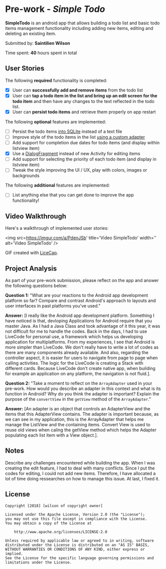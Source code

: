 # Pre-work - *Simple Todo*

**SimpleTodo** is an android app that allows building a todo list and basic todo items management functionality including adding new items, editing and deleting an existing item.

Submitted by: **Saintilien Wilson**

Time spent: **40** hours spent in total

## User Stories

The following **required** functionality is completed:

* [X] User can **successfully add and remove items** from the todo list
* [X] User can **tap a todo item in the list and bring up an edit screen for the todo item** and then have any changes to the text reflected in the todo list.
* [X] User can **persist todo items** and retrieve them properly on app restart

The following **optional** features are implemented:

* [ ] Persist the todo items [into SQLite](http://guides.codepath.com/android/Persisting-Data-to-the-Device#sqlite) instead of a text file
* [ ] Improve style of the todo items in the list [using a custom adapter](http://guides.codepath.com/android/Using-an-ArrayAdapter-with-ListView)
* [ ] Add support for completion due dates for todo items (and display within listview item)
* [X] Use a [DialogFragment](http://guides.codepath.com/android/Using-DialogFragment) instead of new Activity for editing items
* [ ] Add support for selecting the priority of each todo item (and display in listview item)
* [ ] Tweak the style improving the UI / UX, play with colors, images or backgrounds

The following **additional** features are implemented:

* [ ] List anything else that you can get done to improve the app functionality!

## Video Walkthrough

Here's a walkthrough of implemented user stories:

<img src=https://imgur.com/a/PdenJSb' title='Video SimpleTodo' width='' alt='Video SimpleTodo' />

GIF created with [LiceCap](http://www.cockos.com/licecap/).

## Project Analysis

As part of your pre-work submission, please reflect on the app and answer the following questions below:

**Question 1:** "What are your reactions to the Android app development platform so far? Compare and contrast Android's approach to layouts and user interfaces in past platforms you've used."

**Answer:** [I really like the Android app development platform. Something I have noticed is that, devloping Applications for Android require that you master Java. As I had a Java Class and took advantage of it this year, it was not difficult for me to handle the codes. Back in the days, I had to use LiveCode for personal use, a framework which helps us developing application for multiplatforms. From my experiences, I see that Android is more simpler than LiveCode. We don't really have to write a lot of codes as there are many components already available. And also, regarding the controller aspect, it is easier for users to navigate from page to page when calling activities. The logic for the LiveCode is creating a Stack with different cards. Because LiveCode don't create native app, when building for example an application on any platform, the navigation is not fluid.].

**Question 2:** "Take a moment to reflect on the `ArrayAdapter` used in your pre-work. How would you describe an adapter in this context and what is its function in Android? Why do you think the adapter is important? Explain the purpose of the `convertView` in the `getView` method of the `ArrayAdapter`."

**Answer:** [An adapter is an object that controls an AdapterView and the items that this AdapterView contains. The adapter is important because, as we can see in my application, this is the ArrayAdapter that helps me manage the ListView and the containing items. Convert View is used to reuse old views when caling the getView method which helps the Adapter populating each list item with a View object.].

## Notes

Describe any challenges encountered while building the app.
	When I was creating the edit feature, I had to deal with many conflicts. Since I put the codes for editing, I could not add new items. Therefore, I have allocated a lot of time doing ressearches on how to manage this issue. At last, I fixed it.	
## License

    Copyright [2018] [wilson of copyright owner]

    Licensed under the Apache License, Version 2.0 (the "License");
    you may not use this file except in compliance with the License.
    You may obtain a copy of the License at

        http://www.apache.org/licenses/LICENSE-2.0

    Unless required by applicable law or agreed to in writing, software
    distributed under the License is distributed on an "AS IS" BASIS,
    WITHOUT WARRANTIES OR CONDITIONS OF ANY KIND, either express or implied.
    See the License for the specific language governing permissions and
    limitations under the License.
